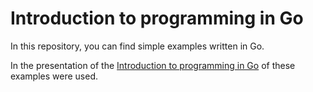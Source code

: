 Introduction to programming in Go
===========

In this repository, you can find simple examples written in Go.

In the presentation of the [Introduction to programming in Go](https://github.com/slon1024/presentations/blob/master/Language/Intro_to_programming_in_Go.pdf?raw=true) of these examples were used.
